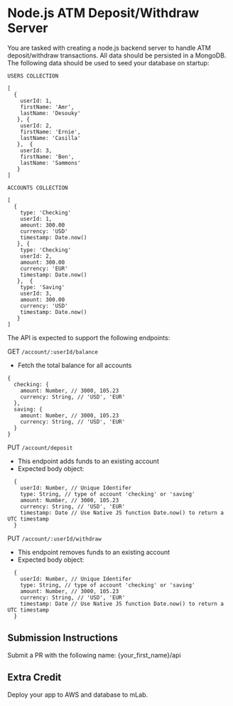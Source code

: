 # Node.js ATM Deposit/Withdraw Server

You are tasked with creating a node.js backend server to handle ATM deposit/withdraw transactions. All data should be persisted in a MongoDB. The following data should be used to seed your database on startup:

`USERS COLLECTION`
```
[
  {
    userId: 1,
    firstName: 'Amr',
    lastName: 'Desouky'
   }, {
    userId: 2,
    firstName: 'Ernie',
    lastName: 'Casilla'
   },  {
    userId: 3,
    firstName: 'Ben',
    lastName: 'Sammons'
   }
]
```

`ACCOUNTS COLLECTION`
```
[
  {
    type: 'Checking'
    userId: 1,
    amount: 300.00
    currency: 'USD'
    timestamp: Date.now()
   }, {
    type: 'Checking'
    userId: 2,
    amount: 300.00
    currency: 'EUR'
    timestamp: Date.now()
   },  {
    type: 'Saving'
    userId: 3,
    amount: 300.00
    currency: 'USD'
    timestamp: Date.now()
   }
]
```

The API is expected to support the following endpoints:

GET `/account/:userId/balance`
 - Fetch the total balance for all accounts
```
{
  checking: {
    amount: Number, // 3000, 105.23
    currency: String, // 'USD', 'EUR'
  },
  saving: {
    amount: Number, // 3000, 105.23
    currency: String, // 'USD', 'EUR'  
  }
}
```
 
PUT `/account/deposit`
 - This endpoint adds funds to an existing account
 - Expected body object: 
```
  {
    userId: Number, // Unique Identifer
    type: String, // type of account 'checking' or 'saving'
    amount: Number, // 3000, 105.23
    currency: String, // 'USD', 'EUR'
    timestamp: Date // Use Native JS function Date.now() to return a UTC timestamp
  }
```
PUT `/account/:userId/withdraw`
 - This endpoint removes funds to an existing account
 - Expected body object:
```
  {
    userId: Number, // Unique Identifer
    type: String, // type of account 'checking' or 'saving'
    amount: Number, // 3000, 105.23
    currency: String, // 'USD', 'EUR'
    timestamp: Date // Use Native JS function Date.now() to return a UTC timestamp
  }
```

## Submission Instructions
Submit a PR with the following name:
{your_first_name}/api

## Extra Credit
Deploy your app to AWS and database to mLab.
